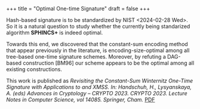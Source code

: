 +++
title = "Optimal One-time Signature"
draft = false
+++

Hash-based signature is to be standardized by NIST <span class="timestamp-wrapper"><span class="timestamp">&lt;2024-02-28 Wed&gt;</span></span>. So
it is a natural question to study whether the currently being standarized
algorithm **SPHINCS+** is indeed optimal.

Towards this end, we discovered that the constant-sum encoding method
that appear previously in the literature, is encoding-size-optimal
among all tree-based one-time signature schemes. Moreover, by refuting
a DAG-based construction [BM96] our scheme appears to be the optimal
among all existing constructions.

This work is published as _Revisiting the Constant-Sum Winternitz
One-Time Signature with Applications to and XMSS. In: Handschuh, H.,
Lysyanskaya, A. (eds) Advances in Cryptology –
CRYPTO 2023. CRYPTO 2023. Lecture Notes in Computer Science,
vol 14085. Springer, Cham._ [PDF](https://link.springer.com/content/pdf/10.1007/978-3-031-38554-4_15.pdf)
